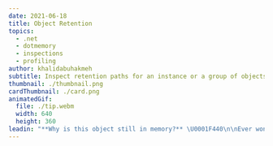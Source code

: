 ```yaml
---
date: 2021-06-18
title: Object Retention
topics:
  - .net
  - dotmemory
  - inspections
  - profiling
author: khalidabuhakmeh
subtitle: Inspect retention paths for an instance or a group of objects.
thumbnail: ./thumbnail.png
cardThumbnail: ./card.png
animatedGif:
  file: ./tip.webm
  width: 640
  height: 360
leadin: "**Why is this object still in memory?** \U0001F440\n\nEver wondered what's keeping objects in memory? dotMemory shows retention paths to identify which object root(s) are holding on to your object.\n\nUse the retention views, and discover an easy-to-follow diagram to help you find those greedy objects!\n\n### See Also\n- [Group by Similar Retention](https://www.jetbrains.com/help/dotmemory/Similar_Retention.html)\n- [Key Retention Paths](https://www.jetbrains.com/help/dotmemory/Key_Retention_Paths.html)\n"
---
```


